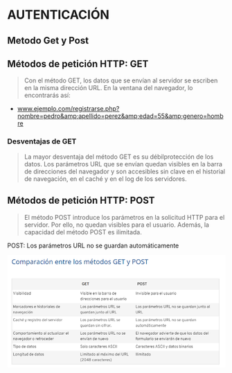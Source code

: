 # AUTENTICACIÓN 

## Metodo Get y Post 


## Métodos de petición HTTP: GET

>Con el método GET, los datos que se envían al servidor se escriben 
>en la misma dirección URL. En la ventana del navegador, 
>lo encontrarás así:

- www.ejemplo.com/registrarse.php?nombre=pedro&amp;apellido=perez&amp;edad=55&amp;genero=hombre

### Desventajas de GET

>La mayor desventaja del método GET es su débilprotección de los datos. 
>Los parámetros URL que se envían quedan visibles en la barra de 
>direcciones del navegador y son accesibles sin clave en el historial
>de navegación, en el caché y en el log de los servidores.
      
## Métodos de petición HTTP: POST

>El método POST introduce los parámetros en la solicitud HTTP para el servidor.
>Por ello, no quedan visibles para el usuario. 
>Además, la capacidad del método POST es ilimitada.  

POST: Los parámetros URL no se guardan automáticamente 

![](./expicacion/get_post.png)

